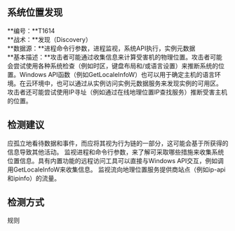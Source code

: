 ## 系统位置发现  
**编号：**T1614  
**战术：**发现（Discovery）  
**数据源：**进程命令行参数，进程监视，系统API执行，实例元数据  
**基本描述：**攻击者可能通过收集信息来计算受害机的物理位置。攻击者可能会尝试使用各种系统检查（例如时区，键盘布局和/或语言设置）来推断系统的位置。Windows API函数（例如GetLocaleInfoW）也可以用于确定主机的语言环境。在云环境中，也可以通过从实例访问实例元数据服务来发现实例的可用区。
攻击者还可能尝试使用IP寻址（例如通过在线地理位置IP查找服务）推断受害主机的位置。  
## 检测建议  
应孤立地看待数据和事件，而应将其视为行为链的一部分，这可能会基于所获得的信息导致其他活动。
监视进程和命令行参数，来了解可采取哪些措施来收集系统位置信息。具有内置功能的远程访问工具可以直接与Windows API交互，例如调用GetLocaleInfoW来收集信息。
监视流向地理位置服务提供商站点（例如ip-api和ipinfo）的流量。  
## 检测方式  
规则